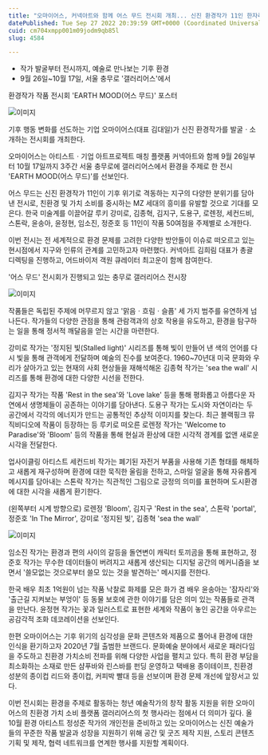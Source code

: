 ```yaml
---
title: "오마이어스, 커넥아트와 함께 어스 무드 전시회 개최... 신진 환경작가 11인 한자리에"
datePublished: Tue Sep 27 2022 20:39:59 GMT+0000 (Coordinated Universal Time)
cuid: cm704xmpp001m09jodm9qb85l
slug: 4584

---
```



- 작가 발굴부터 전시까지, 예술로 만나보는 기후 환경
- 9월 26일~10월 17일, 서울 충무로 '갤러리어스'에서

환경작가 작품 전시회 'EARTH MOOD(어스 무드)' 포스터

![이미지](https://cdn.hashnode.com/res/hashnode/image/upload/v1739257367684/07c01f35-58c5-476b-981a-5e2f8cad2d4e.jpeg)

기후 행동 변화를 선도하는 기업 오마이어스(대표 김대일)가 신진 환경작가를 발굴ㆍ소개하는 전시회를 개최한다.

오마이어스는 아티스트ㆍ기업 아트프로젝트 매칭 플랫폼 커넥아트와 함께 9월 26일부터 10월 17일까지 3주간 서울 충무로에 갤러리어스에서 환경을 주제로 한 전시 'EARTH MOOD(어스 무드)'를 선보인다.

어스 무드는 신진 환경작가 11인이 기후 위기로 격동하는 지구의 다양한 분위기를 담아낸 전시로, 친환경 및 가치 소비를 중시하는 MZ 세대의 흥미를 유발할 것으로 기대를 모은다. 한국 미술계를 이끌어갈 루키 강미로, 김종혁, 김지구, 도용구, 로렌정, 세컨드비, 스톤락, 윤송아, 윤정현, 임소진, 정준호 등 11인이 작품 50여점을 주제별로 소개한다.

이번 전시는 전 세계적으로 환경 문제를 고려한 다양한 방안들이 이슈로 떠오르고 있는 현시점에서 지구와 인류의 관계를 고민하고자 마련했다. 커넥아트 김희림 대표가 총괄 디렉팅을 진행하고, 어드바이저 객원 큐레이터 최고운이 함께 참여한다.

'어스 무드' 전시회가 진행되고 있는 충무로 갤러리어스 전시장

![이미지](https://cdn.hashnode.com/res/hashnode/image/upload/v1739257369653/2f276b64-8588-488f-b864-3ede95022fa8.jpeg)

작품들은 독립된 주제에 머무르지 않고 '맑음ㆍ흐림ㆍ슬픔' 세 가지 범주를 유연하게 넘나든다. 작가들의 다양한 관점을 통해 관람객과의 상호 작용을 유도하고, 환경을 탐구하는 일을 통해 정서적 깨달음을 얻는 시간을 마련한다.

강미로 작가는 '정지된 빛(Stalled light)' 시리즈를 통해 빛이 만들어 낸 색의 언어를 다시 빛을 통해 관객에게 전달하며 예술의 진수를 보여준다. 1960~70년대 미국 문화와 우리가 살아가고 있는 현재의 사회 현상들을 재해석해온 김종혁 작가는 'sea the wall' 시리즈를 통해 환경에 대한 다양한 시선을 전한다.

김지구 작가는 작품 'Rest in the sea'와 'Love lake' 등을 통해 평화롭고 아름다운 자연에서 생명체들이 공존하는 이야기를 담아낸다. 도용구 작가는 도시와 자연이라는 두 공간에서 각각의 에너지가 만드는 공통적인 추상적 이미지를 찾는다. 최근 블랙핑크 뮤직비디오에 작품이 등장하는 등 루키로 떠오른 로렌정 작가는 'Welcome to Paradise'와 'Bloom' 등의 작품을 통해 현실과 환상에 대한 시각적 경계를 없앤 새로운 시각을 전달한다.

업사이클링 아티스트 세컨드비 작가는 폐기된 자전거 부품을 사용해 기존 형태를 해체하고 새롭게 재구성하며 환경에 대한 묵직한 울림을 전하고, 스마일 얼굴을 통해 자유롭게 메시지를 담아내는 스톤락 작가는 직관적인 그림으로 긍정의 의미를 표현하며 도시환경에 대한 시각을 새롭게 환기한다.

(왼쪽부터 시계 방향으로) 로렌정 'Bloom', 김지구 'Rest in the sea', 스톤락 'portal', 정준호 'In The Mirror', 강미로 '정지된 빛', 김종혁 'sea the wall'

![이미지](https://cdn.hashnode.com/res/hashnode/image/upload/v1739257372015/a37be00f-80cf-4060-896e-41db70e51fd2.jpeg)

임소진 작가는 환경과 편의 사이의 갈등을 돌연변이 캐릭터 토끼곰을 통해 표현하고, 정준호 작가는 무수한 데이터들이 버려지고 새롭게 생산되는 디지털 공간의 메커니즘을 보면서 '쓸모없는 것으로부터 쓸모 있는 것을 발견하는' 메시지를 전한다.

한국 배우 최초 1억원이 넘는 작품 낙찰로 화제를 모은 화가 겸 배우 윤송아는 '잠자리'와 '출근길 지켜보는 부엉이' 등 동물 보호에 관한 이야기를 담은 의미 있는 작품들로 관객을 만난다. 윤정현 작가는 꽃과 일러스트로 표현한 세계와 작품이 놓인 공간을 아우르는 공감각적 조화 데코레이션을 선보인다.

한편 오마이어스는 기후 위기의 심각성을 문화 콘텐츠와 제품으로 풀어내 환경에 대한 인식을 환기하고자 2020년 7월 출범한 브랜드다. 문화예술 분야에서 새로운 패러다임을 주도하고 친환경 가치소비 전파를 위해 다양한 사업을 펼치고 있다. 특히 환경 부담을 최소화하는 소재로 만든 샴푸바와 린스바를 펀딩 운영하고 택배용 종이테이프, 친환경 성분의 종이컵 리드와 종이컵, 커피박 빨대 등을 선보이며 환경 문제 개선에 앞장서고 있다.

이번 전시회는 환경을 주제로 활동하는 청년 예술작가의 창작 활동 지원을 위한 오마이어스의 친환경 가치 소비 플랫폼 갤러리어스의 첫 행사라는 점에서 더 의미가 깊다. 올 10월 환경 아티스트 정성준 작가의 개인전을 준비하고 있는 오마이어스는 신진 예술가들의 꾸준한 작품 발굴과 성장을 지원하기 위해 공간 및 굿즈 제작 지원, 스토리 콘텐츠 기획 및 제작, 협력 네트워크를 연계한 행사를 지원할 계획이다.